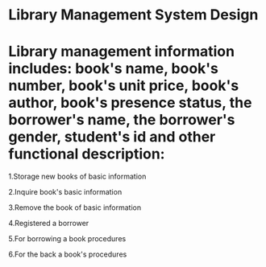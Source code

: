 # Library Management System Design
<h1>Library management information includes: book's name, book's number, book's unit price, book's author, book's presence status, the borrower's name, the borrower's gender, student's id and other functional description:</h1>
<p>&#9;1.Storage new books of basic information </p>
<p>&#9;2.Inquire book's basic information</p>
<p>&#9;3.Remove the book of basic information</p>
<p>&#9;4.Registered a borrower</p>
<p>&#9;5.For borrowing a book  procedures</p>
<p>&#9;6.For the back a book's procedures</p>
